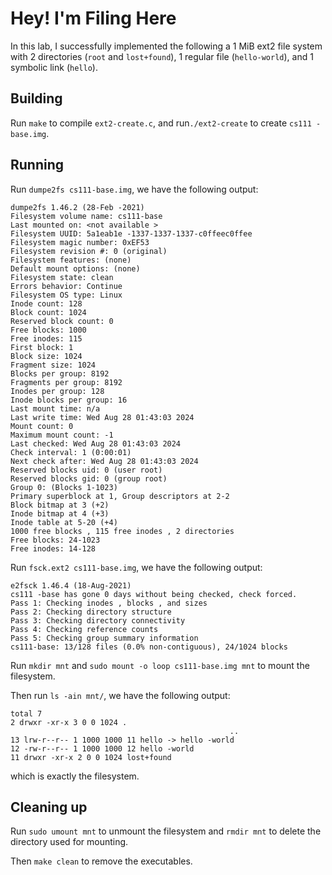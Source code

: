 # Hey! I'm Filing Here

In this lab, I successfully implemented the following a 1 MiB ext2 file system with 2 directories (`root` and `lost+found`), 1 regular file (`hello-world`), and 1 symbolic link (`hello`).

## Building

Run `make` to compile `ext2-create.c`, and run`./ext2-create`  to create `cs111 -base.img`.

## Running

Run `dumpe2fs cs111-base.img`, we have the following output:

````
dumpe2fs 1.46.2 (28-Feb -2021)
Filesystem volume name: cs111-base
Last mounted on: <not available >
Filesystem UUID: 5a1eab1e -1337-1337-1337-c0ffeec0ffee
Filesystem magic number: 0xEF53
Filesystem revision #: 0 (original)
Filesystem features: (none)
Default mount options: (none)
Filesystem state: clean
Errors behavior: Continue
Filesystem OS type: Linux
Inode count: 128
Block count: 1024
Reserved block count: 0
Free blocks: 1000
Free inodes: 115
First block: 1
Block size: 1024
Fragment size: 1024
Blocks per group: 8192
Fragments per group: 8192
Inodes per group: 128
Inode blocks per group: 16
Last mount time: n/a
Last write time: Wed Aug 28 01:43:03 2024
Mount count: 0
Maximum mount count: -1
Last checked: Wed Aug 28 01:43:03 2024
Check interval: 1 (0:00:01)
Next check after: Wed Aug 28 01:43:03 2024
Reserved blocks uid: 0 (user root)
Reserved blocks gid: 0 (group root)
Group 0: (Blocks 1-1023)
Primary superblock at 1, Group descriptors at 2-2
Block bitmap at 3 (+2)
Inode bitmap at 4 (+3)
Inode table at 5-20 (+4)
1000 free blocks , 115 free inodes , 2 directories
Free blocks: 24-1023
Free inodes: 14-128
````

Run `fsck.ext2 cs111-base.img`, we have the following output:

````
e2fsck 1.46.4 (18-Aug-2021)
cs111 -base has gone 0 days without being checked, check forced.
Pass 1: Checking inodes , blocks , and sizes
Pass 2: Checking directory structure
Pass 3: Checking directory connectivity
Pass 4: Checking reference counts
Pass 5: Checking group summary information
cs111-base: 13/128 files (0.0% non-contiguous), 24/1024 blocks
````

Run `mkdir mnt` and `sudo mount -o loop cs111-base.img mnt` to  mount the filesystem.

Then run `ls -ain mnt/`, we have the following output:

````
total 7
2 drwxr -xr-x 3 0 0 1024 .
												 ..
13 lrw-r--r-- 1 1000 1000 11 hello -> hello -world
12 -rw-r--r-- 1 1000 1000 12 hello -world
11 drwxr -xr-x 2 0 0 1024 lost+found
````

which is exactly the filesystem.


## Cleaning up

Run `sudo umount mnt`  to unmount the filesystem and `rmdir mnt` to delete the directory used for mounting.

Then `make clean` to remove the executables.
